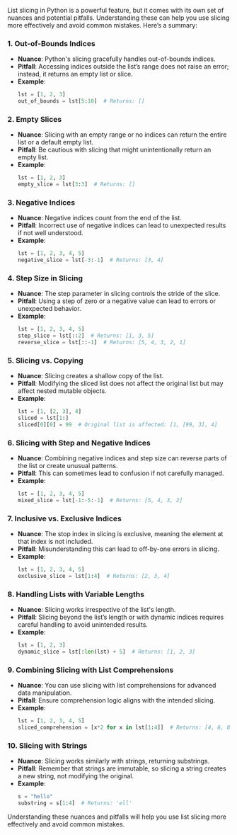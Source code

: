 List slicing in Python is a powerful feature, but it comes with its own set of nuances and potential pitfalls. Understanding these can help you use slicing more effectively and avoid common mistakes. Here’s a summary:

### 1. **Out-of-Bounds Indices**
- **Nuance**: Python's slicing gracefully handles out-of-bounds indices.
- **Pitfall**: Accessing indices outside the list’s range does not raise an error; instead, it returns an empty list or slice.
- **Example**:
  ```python
  lst = [1, 2, 3]
  out_of_bounds = lst[5:10]  # Returns: []
  ```

### 2. **Empty Slices**
- **Nuance**: Slicing with an empty range or no indices can return the entire list or a default empty list.
- **Pitfall**: Be cautious with slicing that might unintentionally return an empty list.
- **Example**:
  ```python
  lst = [1, 2, 3]
  empty_slice = lst[3:3]  # Returns: []
  ```

### 3. **Negative Indices**
- **Nuance**: Negative indices count from the end of the list.
- **Pitfall**: Incorrect use of negative indices can lead to unexpected results if not well understood.
- **Example**:
  ```python
  lst = [1, 2, 3, 4, 5]
  negative_slice = lst[-3:-1]  # Returns: [3, 4]
  ```

### 4. **Step Size in Slicing**
- **Nuance**: The step parameter in slicing controls the stride of the slice.
- **Pitfall**: Using a step of zero or a negative value can lead to errors or unexpected behavior.
- **Example**:
  ```python
  lst = [1, 2, 3, 4, 5]
  step_slice = lst[::2]  # Returns: [1, 3, 5]
  reverse_slice = lst[::-1]  # Returns: [5, 4, 3, 2, 1]
  ```

### 5. **Slicing vs. Copying**
- **Nuance**: Slicing creates a shallow copy of the list.
- **Pitfall**: Modifying the sliced list does not affect the original list but may affect nested mutable objects.
- **Example**:
  ```python
  lst = [1, [2, 3], 4]
  sliced = lst[1:]
  sliced[0][0] = 99  # Original list is affected: [1, [99, 3], 4]
  ```

### 6. **Slicing with Step and Negative Indices**
- **Nuance**: Combining negative indices and step size can reverse parts of the list or create unusual patterns.
- **Pitfall**: This can sometimes lead to confusion if not carefully managed.
- **Example**:
  ```python
  lst = [1, 2, 3, 4, 5]
  mixed_slice = lst[-1:-5:-1]  # Returns: [5, 4, 3, 2]
  ```

### 7. **Inclusive vs. Exclusive Indices**
- **Nuance**: The stop index in slicing is exclusive, meaning the element at that index is not included.
- **Pitfall**: Misunderstanding this can lead to off-by-one errors in slicing.
- **Example**:
  ```python
  lst = [1, 2, 3, 4, 5]
  exclusive_slice = lst[1:4]  # Returns: [2, 3, 4]
  ```

### 8. **Handling Lists with Variable Lengths**
- **Nuance**: Slicing works irrespective of the list's length.
- **Pitfall**: Slicing beyond the list’s length or with dynamic indices requires careful handling to avoid unintended results.
- **Example**:
  ```python
  lst = [1, 2, 3]
  dynamic_slice = lst[:len(lst) + 5]  # Returns: [1, 2, 3]
  ```

### 9. **Combining Slicing with List Comprehensions**
- **Nuance**: You can use slicing with list comprehensions for advanced data manipulation.
- **Pitfall**: Ensure comprehension logic aligns with the intended slicing.
- **Example**:
  ```python
  lst = [1, 2, 3, 4, 5]
  sliced_comprehension = [x*2 for x in lst[1:4]]  # Returns: [4, 6, 8]
  ```

### 10. **Slicing with Strings**
- **Nuance**: Slicing works similarly with strings, returning substrings.
- **Pitfall**: Remember that strings are immutable, so slicing a string creates a new string, not modifying the original.
- **Example**:
  ```python
  s = "hello"
  substring = s[1:4]  # Returns: 'ell'
  ```

Understanding these nuances and pitfalls will help you use list slicing more effectively and avoid common mistakes.